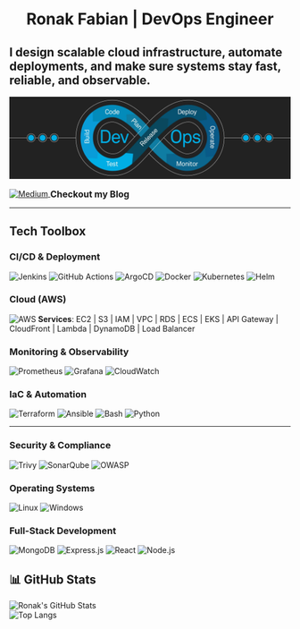 # <p align="center"> Ronak Fabian | DevOps Engineer </p>

## I design scalable cloud infrastructure, automate deployments, and make sure systems stay fast, reliable, and observable.  
![IMG](https://github.com/RonakFabian/ronakfabian/blob/main/devops.png)

<p>
  <a href="https://medium.com/@ronakmanfabian">
    <img src="https://upload.wikimedia.org/wikipedia/commons/e/ec/Medium_logo_Monogram.svg" alt="Medium" width="28" style="vertical-align: middle;"/>
  </a>
  <span style="font-size: 16px; vertical-align: middle;"><b> Checkout my Blog</b></span>
</p>




---

##  Tech Toolbox  

###  CI/CD & Deployment  

![Jenkins](https://img.shields.io/badge/Jenkins-D24939?style=for-the-badge&logo=jenkins&logoColor=white) ![GitHub Actions](https://img.shields.io/badge/GitHub_Actions-2088FF?style=for-the-badge&logo=github-actions&logoColor=white) ![ArgoCD](https://img.shields.io/badge/ArgoCD-FB6E00?style=for-the-badge&logo=argo&logoColor=white)  ![Docker](https://img.shields.io/badge/Docker-2496ED?style=for-the-badge&logo=docker&logoColor=white)  ![Kubernetes](https://img.shields.io/badge/Kubernetes-326CE5?style=for-the-badge&logo=kubernetes&logoColor=white)  ![Helm](https://img.shields.io/badge/Helm-0F1689?style=for-the-badge&logo=helm&logoColor=white)

###  Cloud (AWS)  

![AWS](https://img.shields.io/badge/AWS-232F3E?style=for-the-badge&logo=amazon-aws&logoColor=white) 
**Services**: EC2 | S3 | IAM | VPC | RDS | ECS | EKS | API Gateway | CloudFront | Lambda | DynamoDB | Load Balancer  

###  Monitoring & Observability  
![Prometheus](https://img.shields.io/badge/Prometheus-E6522C?style=for-the-badge&logo=prometheus&logoColor=white) ![Grafana](https://img.shields.io/badge/Grafana-F46800?style=for-the-badge&logo=grafana&logoColor=white)  ![CloudWatch](https://img.shields.io/badge/AWS_CloudWatch-FF4F8B?style=for-the-badge&logo=amazon-aws&logoColor=white)  

###  IaC & Automation  
![Terraform](https://img.shields.io/badge/Terraform-7B42BC?style=for-the-badge&logo=terraform&logoColor=white) ![Ansible](https://img.shields.io/badge/Ansible-EE0000?style=for-the-badge&logo=ansible&logoColor=white)  ![Bash](https://img.shields.io/badge/Bash-121011?style=for-the-badge&logo=gnu-bash&logoColor=white) ![Python](https://img.shields.io/badge/Python-3776AB?style=for-the-badge&logo=python&logoColor=white)  

---

###  Security & Compliance  
![Trivy](https://img.shields.io/badge/Trivy-1904DA?style=for-the-badge&logo=aqua&logoColor=white) ![SonarQube](https://img.shields.io/badge/SonarQube-4E9BCD?style=for-the-badge&logo=sonarqube&logoColor=white) ![OWASP](https://img.shields.io/badge/OWASP-000000?style=for-the-badge&logo=owasp&logoColor=white)  

###  Operating Systems  
![Linux](https://img.shields.io/badge/Linux-FCC624?style=for-the-badge&logo=linux&logoColor=black) ![Windows](https://img.shields.io/badge/Windows-0078D6?style=for-the-badge&logo=windows&logoColor=white)  

###  Full-Stack Development  
![MongoDB](https://img.shields.io/badge/MongoDB-47A248?style=for-the-badge&logo=mongodb&logoColor=white) ![Express.js](https://img.shields.io/badge/Express.js-000000?style=for-the-badge&logo=express&logoColor=white) ![React](https://img.shields.io/badge/React-61DAFB?style=for-the-badge&logo=react&logoColor=black) ![Node.js](https://img.shields.io/badge/Node.js-339933?style=for-the-badge&logo=nodedotjs&logoColor=white)  

## 📊 GitHub Stats  
![Ronak's GitHub Stats](https://github-readme-stats.vercel.app/api?username=ronakfabian&show_icons=true&theme=tokyonight)  
![Top Langs](https://github-readme-stats.vercel.app/api/top-langs/?username=ronakfabian&layout=compact&theme=tokyonight)  




